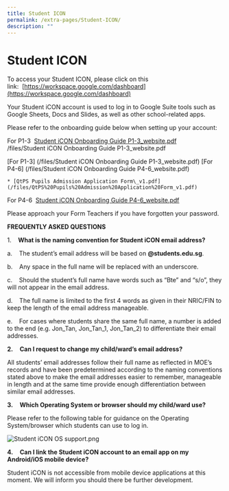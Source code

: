 ```yaml
---
title: Student ICON
permalink: /extra-pages/Student-ICON/
description: ""
---
```

Student ICON
============

To access your Student ICON, please click on this link:&nbsp;&nbsp;[https://workspace.google.com/dashboard](https://workspace.google.com/dashboard)  
  
Your Student iCON account is used to log in to Google Suite tools such as Google Sheets, Docs and Slides, as well as other school-related apps.  
  
Please refer to the onboarding guide below when setting up your account:  
  
For P1-3&nbsp;&nbsp;[Student iCON Onboarding Guide P1-3\_website.pdf](https://queenstownpri.moe.edu.sg/qql/slot/u317/For%20Students/Student%20iCON%20Onboarding%20Guide%20P1-3_website.pdf)  
/files/Student iCON Onboarding Guide P1-3_website.pdf

[For P1-3] (/files/Student iCON Onboarding Guide P1-3_website.pdf)
[For P4-6] (/files/Student iCON Onboarding Guide P4-6_website.pdf)

	* [QtPS Pupils Admission Application Form\_v1.pdf](/files/QtPS%20Pupils%20Admission%20Application%20Form_v1.pdf)
	
For P4-6&nbsp;&nbsp;[Student iCON Onboarding Guide P4-6\_website.pdf](https://queenstownpri.moe.edu.sg/qql/slot/u317/For%20Students/Student%20iCON%20Onboarding%20Guide%20P4-6_website.pdf)  
  
Please approach your Form Teachers if you have forgotten your password.  
  
**FREQUENTLY ASKED QUESTIONS**&nbsp;&nbsp;&nbsp;

1.&nbsp;&nbsp;&nbsp;&nbsp;**What is the naming convention for Student iCON email address?**

a.&nbsp;&nbsp;&nbsp;&nbsp;The student’s email address will be based on&nbsp;**@students.edu.sg**.

b.&nbsp;&nbsp;&nbsp;&nbsp;Any space in the full name will be replaced with an underscore.

c.&nbsp;&nbsp;&nbsp;&nbsp;Should the student’s full name have words such as “Bte” and “s/o”, they will not appear in the email address.

d.&nbsp;&nbsp;&nbsp;&nbsp;The full name is limited to the first 4 words as given in their NRIC/FIN to keep the length of the email address manageable.

e.&nbsp;&nbsp;&nbsp;&nbsp;For cases where students share the same full name, a number is added to the end (e.g. Jon\_Tan, Jon\_Tan\_1, Jon\_Tan\_2) to differentiate their email addresses.

**2.**&nbsp;&nbsp;&nbsp;&nbsp;**Can I request to change my child/ward’s email address?**

All students’ email addresses follow their full name as reflected in MOE’s records and have been predetermined according to the naming conventions stated above to make the email addresses easier to remember, manageable in length and at the same time provide enough differentiation between similar email addresses.

**3.**&nbsp;&nbsp;&nbsp;&nbsp;**Which Operating System or browser should my child/ward use?**

Please refer to the following table for guidance on the Operating System/browser which students can use to log in.

![Student iCON OS support.png](https://queenstownpri.moe.edu.sg/qql/slot/u317/For%20Students/Student%20iCON%20OS%20support.png)  

**4.**&nbsp;&nbsp;&nbsp;&nbsp;**Can I link the Student iCON account to an email app on my Android/iOS mobile device?**

Student iCON is not accessible from mobile device applications at this moment. We will inform you should there be further development.